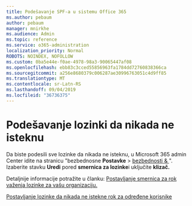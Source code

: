 ```yaml
---
title: Podešavanje SPF-a u sistemu Office 365
ms.author: pebaum
author: pebaum
manager: mnirkhe
ms.audience: Admin
ms.topic: reference
ms.service: o365-administration
localization_priority: Normal
ROBOTS: NOINDEX, NOFOLLOW
ms.custom: 0ba5e44e-f0ae-4978-98a3-90065447af08
ms.openlocfilehash: ebb83c3cced55856963fa1784dd72760838366ca
ms.sourcegitcommit: a256e8680379c006287ae30996763051c4d9ff85
ms.translationtype: MT
ms.contentlocale: sr-Latn-RS
ms.lasthandoff: 09/04/2019
ms.locfileid: "36736375"
---
```

# <a name="set-passwords-to-never-expire"></a>Podešavanje lozinki da nikada ne isteknu 

Da biste podesili sve lozinke da nikada ne isteknu, u Microsoft 365 admin Center idite na stranicu "bezbednosne **Postavke** > [bezbednosti &amp; ](https://portal.office.com/adminportal/home#/settings/security) ". Izaberite stavku **Uredi** pored **smernica za lozinke**i uključite **klizač.**
  
Detaljnije informacije potražite u članku: [Postavljanje smernica za rok važenja lozinke za vašu organizaciju.](https://docs.microsoft.com/office365/admin/manage/set-password-expiration-policy)
  
[Postavljanje lozinke da nikada ne istekne rok za određene korisnike](https://docs.microsoft.com/office365/admin/add-users/set-password-to-never-expire)
  
